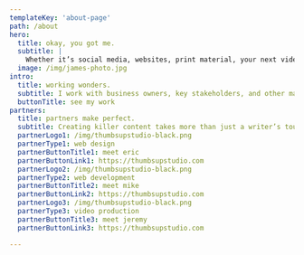 ```yaml
---
templateKey: 'about-page'
path: /about
hero:
  title: okay, you got me.
  subtitle: |
    Whether it’s social media, websites, print material, your next video script, or your fantasy football league roundup email, we’ll write what you need, when you need it.
  image: /img/james-photo.jpg
intro:
  title: working wonders.
  subtitle: I work with business owners, key stakeholders, and other marketers to share ideas and execute strategies. Through close collaborations, we create next-level content for corporate websites, videos, blogs, and more.
  buttonTitle: see my work
partners:
  title: partners make perfect.
  subtitle: Creating killer content takes more than just a writer’s touch. To build websites and make other high-quality marketing materials, I work with a talented team of creatives who design art, develop code, and produce videos that will knock your socks off, plain and simple.
  partnerLogo1: /img/thumbsupstudio-black.png
  partnerType1: web design
  partnerButtonTitle1: meet eric
  partnerButtonLink1: https://thumbsupstudio.com
  partnerLogo2: /img/thumbsupstudio-black.png
  partnerType2: web development
  partnerButtonTitle2: meet mike
  partnerButtonLink2: https://thumbsupstudio.com
  partnerLogo3: /img/thumbsupstudio-black.png
  partnerType3: video production
  partnerButtonTitle3: meet jeremy
  partnerButtonLink3: https://thumbsupstudio.com

---
```

